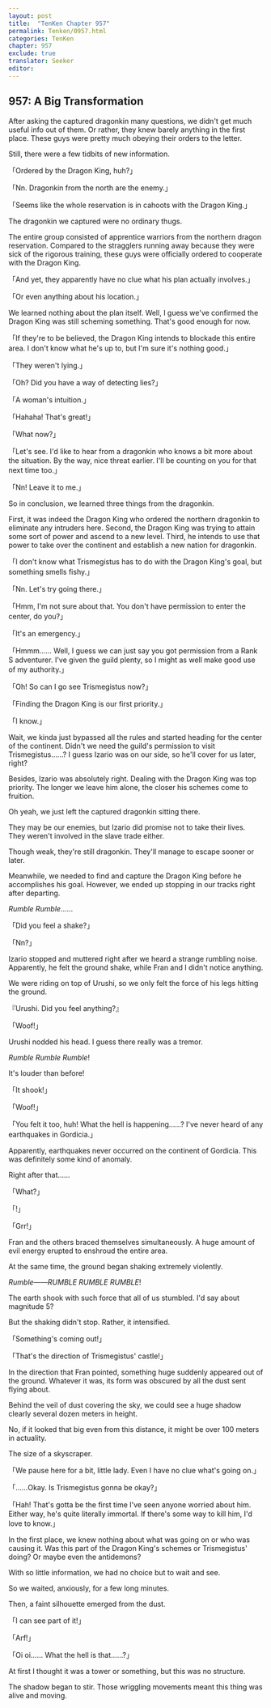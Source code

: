 ```yaml
---
layout: post
title:  "TenKen Chapter 957"
permalink: Tenken/0957.html
categories: TenKen
chapter: 957
exclude: true
translator: Seeker
editor: 
---
```

<h2>957: A Big Transformation</h2>

 After asking the captured dragonkin many questions, we didn't get much useful info out of them. Or rather, they knew barely anything in the first place. These guys were pretty much obeying their orders to the letter.

 Still, there were a few tidbits of new information.

「Ordered by the Dragon King, huh?」

「Nn. Dragonkin from the north are the enemy.」

「Seems like the whole reservation is in cahoots with the Dragon King.」

 The dragonkin we captured were no ordinary thugs.

 The entire group consisted of apprentice warriors from the northern dragon reservation. Compared to the stragglers running away because they were sick of the rigorous training, these guys were officially ordered to cooperate with the Dragon King.

「And yet, they apparently have no clue what his plan actually involves.」

「Or even anything about his location.」

 We learned nothing about the plan itself. Well, I guess we've confirmed the Dragon King was still scheming something. That's good enough for now.

「If they're to be believed, the Dragon King intends to blockade this entire area. I don't know what he's up to, but I'm sure it's nothing good.」

「They weren't lying.」

「Oh? Did you have a way of detecting lies?」

「A woman's intuition.」

「Hahaha! That's great!」

「What now?」

「Let's see. I'd like to hear from a dragonkin who knows a bit more about the situation. By the way, nice threat earlier. I'll be counting on you for that next time too.」

「Nn! Leave it to me.」

 So in conclusion, we learned three things from the dragonkin.

 First, it was indeed the Dragon King who ordered the northern dragonkin to eliminate any intruders here. Second, the Dragon King was trying to attain some sort of power and ascend to a new level. Third, he intends to use that power to take over the continent and establish a new nation for dragonkin.

「I don't know what Trismegistus has to do with the Dragon King's goal, but something smells fishy.」

「Nn. Let's try going there.」

「Hmm, I'm not sure about that. You don't have permission to enter the center, do you?」

「It's an emergency.」

「Hmmm…… Well, I guess we can just say you got permission from a Rank S adventurer. I've given the guild plenty, so I might as well make good use of my authority.」

「Oh! So can I go see Trismegistus now?」

「Finding the Dragon King is our first priority.」

「I know.」

 Wait, we kinda just bypassed all the rules and started heading for the center of the continent. Didn't we need the guild's permission to visit Trismegistus……? I guess Izario was on our side, so he'll cover for us later, right?

 Besides, Izario was absolutely right. Dealing with the Dragon King was top priority. The longer we leave him alone, the closer his schemes come to fruition.

 Oh yeah, we just left the captured dragonkin sitting there.

 They may be our enemies, but Izario did promise not to take their lives. They weren't involved in the slave trade either.

 Though weak, they're still dragonkin. They'll manage to escape sooner or later.

 Meanwhile, we needed to find and capture the Dragon King before he accomplishes his goal. However, we ended up stopping in our tracks right after departing.

 *Rumble* *Rumble*……

「Did you feel a shake?」

「Nn?」

 Izario stopped and muttered right after we heard a strange rumbling noise. Apparently, he felt the ground shake, while Fran and I didn't notice anything.

 We were riding on top of Urushi, so we only felt the force of his legs hitting the ground.

『Urushi. Did you feel anything?』

「Woof!」

 Urushi nodded his head. I guess there really was a tremor.

 *Rumble* *Rumble* *Rumble*!

 It's louder than before!

「It shook!」

「Woof!」

「You felt it too, huh! What the hell is happening……? I've never heard of any earthquakes in Gordicia.」

 Apparently, earthquakes never occurred on the continent of Gordicia. This was definitely some kind of anomaly.

 Right after that……

「What?」

「!」

「Grr!」

 Fran and the others braced themselves simultaneously. A huge amount of evil energy erupted to enshroud the entire area.

 At the same time, the ground began shaking extremely violently.

 *Rumble*――*RUMBLE* *RUMBLE* *RUMBLE*!

 The earth shook with such force that all of us stumbled. I'd say about magnitude 5?

 But the shaking didn't stop. Rather, it intensified.

「Something's coming out!」

「That's the direction of Trismegistus' castle!」

 In the direction that Fran pointed, something huge suddenly appeared out of the ground. Whatever it was, its form was obscured by all the dust sent flying about.

 Behind the veil of dust covering the sky, we could see a huge shadow clearly several dozen meters in height.

 No, if it looked that big even from this distance, it might be over 100 meters in actuality.

 The size of a skyscraper.

「We pause here for a bit, little lady. Even I have no clue what's going on.」

「……Okay. Is Trismegistus gonna be okay?」

「Hah! That's gotta be the first time I've seen anyone worried about him. Either way, he's quite literally immortal. If there's some way to kill him, I'd love to know.」

 In the first place, we knew nothing about what was going on or who was causing it. Was this part of the Dragon King's schemes or Trismegistus' doing? Or maybe even the antidemons?

 With so little information, we had no choice but to wait and see.

 So we waited, anxiously, for a few long minutes.

 Then, a faint silhouette emerged from the dust.

「I can see part of it!」

「Arf!」

「Oi oi…… What the hell is that……?」

 At first I thought it was a tower or something, but this was no structure.

 The shadow began to stir. Those wriggling movements meant this thing was alive and moving.





